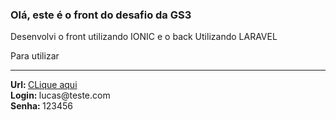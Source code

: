 <h3>Olá, este é o front do desafio da GS3</h3>

<p>Desenvolvi o front utilizando IONIC e o back Utilizando LARAVEL</p>

<p>Para utilizar
<hr>
  <b>Url: </b><a href="https://desafiogs3.addictiontech.com.br/" target="_blank">CLique aqui</a><br>
  <b>Login: </b>lucas@teste.com<br>
  <b>Senha: </b>123456</p>
